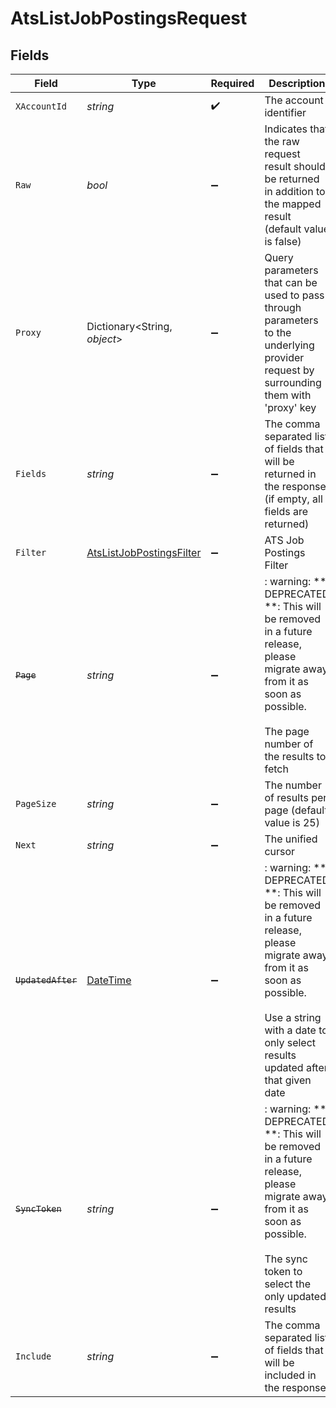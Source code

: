 # AtsListJobPostingsRequest


## Fields

| Field                                                                                                                                                                                                                                 | Type                                                                                                                                                                                                                                  | Required                                                                                                                                                                                                                              | Description                                                                                                                                                                                                                           | Example                                                                                                                                                                                                                               |
| ------------------------------------------------------------------------------------------------------------------------------------------------------------------------------------------------------------------------------------- | ------------------------------------------------------------------------------------------------------------------------------------------------------------------------------------------------------------------------------------- | ------------------------------------------------------------------------------------------------------------------------------------------------------------------------------------------------------------------------------------- | ------------------------------------------------------------------------------------------------------------------------------------------------------------------------------------------------------------------------------------- | ------------------------------------------------------------------------------------------------------------------------------------------------------------------------------------------------------------------------------------- |
| `XAccountId`                                                                                                                                                                                                                          | *string*                                                                                                                                                                                                                              | :heavy_check_mark:                                                                                                                                                                                                                    | The account identifier                                                                                                                                                                                                                |                                                                                                                                                                                                                                       |
| `Raw`                                                                                                                                                                                                                                 | *bool*                                                                                                                                                                                                                                | :heavy_minus_sign:                                                                                                                                                                                                                    | Indicates that the raw request result should be returned in addition to the mapped result (default value is false)                                                                                                                    |                                                                                                                                                                                                                                       |
| `Proxy`                                                                                                                                                                                                                               | Dictionary<String, *object*>                                                                                                                                                                                                          | :heavy_minus_sign:                                                                                                                                                                                                                    | Query parameters that can be used to pass through parameters to the underlying provider request by surrounding them with 'proxy' key                                                                                                  |                                                                                                                                                                                                                                       |
| `Fields`                                                                                                                                                                                                                              | *string*                                                                                                                                                                                                                              | :heavy_minus_sign:                                                                                                                                                                                                                    | The comma separated list of fields that will be returned in the response (if empty, all fields are returned)                                                                                                                          | id,remote_id,title,locations,internal,status,job_id,remote_job_id,content,compensation,employment_type,employment_contract_type,external_url,external_apply_url,questionnaires,start_date,updated_at,created_at,unified_custom_fields |
| `Filter`                                                                                                                                                                                                                              | [AtsListJobPostingsFilter](../../Models/Requests/AtsListJobPostingsFilter.md)                                                                                                                                                         | :heavy_minus_sign:                                                                                                                                                                                                                    | ATS Job Postings Filter                                                                                                                                                                                                               |                                                                                                                                                                                                                                       |
| ~~`Page`~~                                                                                                                                                                                                                            | *string*                                                                                                                                                                                                                              | :heavy_minus_sign:                                                                                                                                                                                                                    | : warning: ** DEPRECATED **: This will be removed in a future release, please migrate away from it as soon as possible.<br/><br/>The page number of the results to fetch                                                              |                                                                                                                                                                                                                                       |
| `PageSize`                                                                                                                                                                                                                            | *string*                                                                                                                                                                                                                              | :heavy_minus_sign:                                                                                                                                                                                                                    | The number of results per page (default value is 25)                                                                                                                                                                                  |                                                                                                                                                                                                                                       |
| `Next`                                                                                                                                                                                                                                | *string*                                                                                                                                                                                                                              | :heavy_minus_sign:                                                                                                                                                                                                                    | The unified cursor                                                                                                                                                                                                                    |                                                                                                                                                                                                                                       |
| ~~`UpdatedAfter`~~                                                                                                                                                                                                                    | [DateTime](https://learn.microsoft.com/en-us/dotnet/api/system.datetime?view=net-5.0)                                                                                                                                                 | :heavy_minus_sign:                                                                                                                                                                                                                    | : warning: ** DEPRECATED **: This will be removed in a future release, please migrate away from it as soon as possible.<br/><br/>Use a string with a date to only select results updated after that given date                        | 2020-01-01T00:00:00.000Z                                                                                                                                                                                                              |
| ~~`SyncToken`~~                                                                                                                                                                                                                       | *string*                                                                                                                                                                                                                              | :heavy_minus_sign:                                                                                                                                                                                                                    | : warning: ** DEPRECATED **: This will be removed in a future release, please migrate away from it as soon as possible.<br/><br/>The sync token to select the only updated results                                                    |                                                                                                                                                                                                                                       |
| `Include`                                                                                                                                                                                                                             | *string*                                                                                                                                                                                                                              | :heavy_minus_sign:                                                                                                                                                                                                                    | The comma separated list of fields that will be included in the response                                                                                                                                                              | questionnaires                                                                                                                                                                                                                        |
